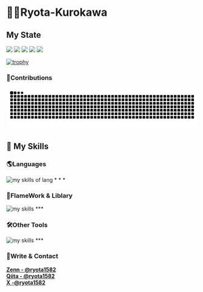 # 🧑‍💻Ryota-Kurokawa

## My State 


![](http://github-profile-summary-cards.vercel.app/api/cards/profile-details?username=Ryota-Kurokawa&&theme=onedark)
![](http://github-profile-summary-cards.vercel.app/api/cards/repos-per-language?username=Ryota-Kurokawa&&theme=onedark)
![](http://github-profile-summary-cards.vercel.app/api/cards/most-commit-language?username=Ryota-Kurokawa&&theme=onedark)
![](http://github-profile-summary-cards.vercel.app/api/cards/stats?username=Ryota-Kurokawa&&theme=onedark)
![](http://github-profile-summary-cards.vercel.app/api/cards/productive-time?username=Ryota-Kurokawa&&theme=onedark&utcOffset=9)

[![trophy](https://github-profile-trophy.vercel.app/?username=Ryota-Kurokawa&theme=onedark&column=7)](https://github.com/ryo-ma/github-profile-trophy)

### 🧬Contributions
![](https://raw.githubusercontent.com/Ryota-Kurokawa/Ryota-Kurokawa/output/github-contribution-grid-snake.svg)



## 🌱 My Skills

### 🌎Languages
<img alt="my skills of lang" src="https://skillicons.dev/icons?theme=light&perline=8&i=html,css,sass,ts,js,c,java,python,ruby,swift,dart,go" />
* * *

### 📲FlameWork & Liblary
<img alt="my skills" src="https://skillicons.dev/icons?theme=light&perline=8&i=react,nextjs,flutter,rails" />
***

### 🛠️Other Tools
<img alt="my skills" src="https://skillicons.dev/icons?theme=light&perline=8&i=figma,notion,supabase,firebase,git,github,vscode,githubactions,vercel" />
***

### 👏Write & Contact

**[Zenn  - @ryota1582](https://zenn.dev/ryota1582)**  
**[Qiita - @ryota1582](https://qiita.dev/ryota1582)**  
**[ X  -@ryota1582 ](https://twitter.com/ryota1582)**  
